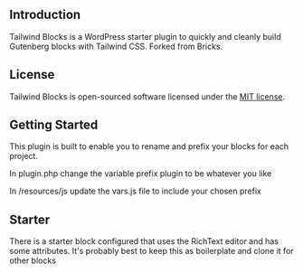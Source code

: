 ## Introduction

Tailwind Blocks is a WordPress starter plugin to quickly and cleanly build Gutenberg blocks with Tailwind CSS. Forked from Bricks.

## License

Tailwind Blocks is open-sourced software licensed under the [MIT license](LICENSE.md).

## Getting Started

This plugin is built to enable you to rename and prefix your blocks for each project.

In plugin.php change the variable prefix plugin to be whatever you like

In /resources/js update the vars.js file to include your chosen prefix

## Starter

There is a starter block configured that uses the RichText editor and has some attributes. It's probably best to keep this as boilerplate and clone it for other blocks
